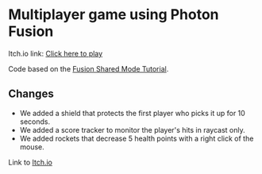 # Multiplayer game using Photon Fusion
Itch.io link: [Click here to play](https://gamedevcourseorelandmaor.itch.io/task9-weekly)

Code based on the [Fusion Shared Mode Tutorial](https://doc.photonengine.com/fusion/current/tutorials/shared-mode-basics/overview).

## Changes

- We added a shield that protects the first player who picks it up for 10 seconds.
- We added a score tracker to monitor the player's hits in raycast only.
- We added rockets that decrease 5 health points with a right click of the mouse.

Link to [Itch.io](https://gamedevcourseorelandmaor.itch.io/week9-task)

